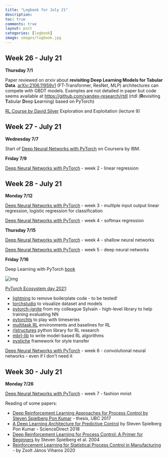 ```yaml
---
title: "Logbook for July 21"
description: 
toc: true
comments: true
layout: post
categories: [logbook]
image: images/logbook.jpg
---
```




## Week 26 - July 21

**Thursday 7/1**

Paper reviewed on *arxiv* about **revisiting Deep Learning Models for Tabular Data**. [arXiv:2106.11959v1](https://arxiv.org/abs/2106.11959v1) (FT-Transformer, ResNet, MLP) architectures can compete with GBDT models. Examples are not detailed in paper but code seems available  at https://github.com/yandex-research/rtdl (rtdl (**R**evisiting **T**abular **D**eep **L**earning) based on PyTorch)

[RL Course by David Silver](/guillaume_blog/blog/Introduction-to-Reinforcement-Learning-with-David-Silver.html) Exploration and Exploitation (lecture 9)



## Week 27 - July 21

**Wednesday 7/7**

Start of [Deep Neural Networks with PyTorch](/guillaume_blog/blog/deep-neural-network-coursera.html) on Coursera by IBM.

**Friday 7/9**

[Deep Neural Networks with PyTorch](/guillaume_blog/blog/deep-neural-network-coursera.html) - week 2 - linear regression



## Week 28 - July 21

**Monday 7/12**

[Deep Neural Networks with PyTorch](/guillaume_blog/blog/deep-neural-network-coursera.html) - week 3 - multiple input output linear regression, logistic regression for classification

[Deep Neural Networks with PyTorch](/guillaume_blog/blog/deep-neural-network-coursera.html) - week 4 - softmax regression

**Thursday 7/15**

[Deep Neural Networks with PyTorch](/guillaume_blog/blog/deep-neural-network-coursera.html) - week 4 - shallow neural networks

[Deep Neural Networks with PyTorch](/guillaume_blog/blog/deep-neural-network-coursera.html) - week 5 - deep neural networks

**Friday 7/16**

Deep Learning with PyTorch [book](https://www.google.com/url?sa=t&rct=j&q=&esrc=s&source=web&cd=&ved=2ahUKEwi4_Yu-hOfxAhXryIUKHaHZC5sQFnoECB4QAA&url=https%3A%2F%2Fpytorch.org%2Fassets%2Fdeep-learning%2FDeep-Learning-with-PyTorch.pdf&usg=AOvVaw2yUdDoHS2F0LQYGQdxD-1P) 

![img](https://encrypted-tbn0.gstatic.com/images?q=tbn:ANd9GcSmS4vhRpkZ3EneLvckE51ROEP4IVNNzrh23xU5bwB8&usqp=CAE&s)

[PyTorch Ecosystem day 2021](https://pytorch.org/ecosystem/pted/2021): 

* [lightning](https://assets.pytorch.org/pted2021/posters/E4.png) to remove boilerplate code - to be tested!
* [torchstudio](https://assets.pytorch.org/pted2021/posters/F4.png) to visualize dataset and models
* [pytorch-ignite](https://assets.pytorch.org/pted2021/posters/G4.png) from my colleague Sylvain - high-level library to help training evaluating NN
* [pytorchts](https://assets.pytorch.org/pted2021/posters/A2.png) to play with timeseries
* [multitask RL](https://assets.pytorch.org/pted2021/posters/C2.png) environments and baselines for RL
* [rlstructures](https://assets.pytorch.org/pted2021/posters/D2.png) python library for RL research
* [mbrl-lib](https://assets.pytorch.org/pted2021/posters/D3.png) to write model-based RL algorithms
* [pystiche](https://assets.pytorch.org/pted2021/posters/D7.png) framework for style transfer

[Deep Neural Networks with PyTorch](/guillaume_blog/blog/deep-neural-network-coursera.html) - week 6 - convolutional neural networks - even if I don't need it



## Week 30 - July 21

**Monday 7/26**

[Deep Neural Networks with PyTorch](/guillaume_blog/blog/deep-neural-network-coursera.html) - week 7 - fashion mnist

Reading of some papers:

* [Deep Reinforcement Learning Approaches for Process Control by Steven Spielberg Pon Kumar](https://open.library.ubc.ca/cIRcle/collections/ubctheses/24/items/1.0361156) - thesis, UBC 2017
* [A Deep Learning Architecture for Predictive Control](https://reader.elsevier.com/reader/sd/pii/S2405896318320597?token=81E4343EA16F5A00E913090437498E4B30330A646B0C8ED2D721CD6B8480FE13697F30AC50CB69FC2D3AC119091C7C1F&originRegion=eu-west-1&originCreation=20210726140612) by Steven Spielberg Pon Kumar - ScienceDirect 2018
* [Deep Reinforcement Learning for Process Control: A Primer for Beginners](https://arxiv.org/pdf/2004.05490.pdf) by Steven Spielberg et al. 2004
* [Reinforcement Learning for Statistical Process Control in Manufacturing](https://www.imeko.org/publications/tc10-2020/IMEKO-TC10-2020-032.pdf) - by Zsolt János Viharos 2020